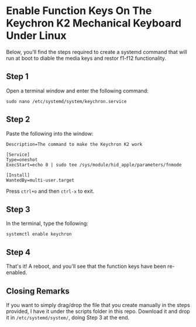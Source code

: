 # Enable Function Keys On The Keychron K2 Mechanical Keyboard Under Linux


Below, you'll find the steps required to create a systemd command that will run at boot to diable the media keys and restor f1-f12 functionality.

## Step 1

Open a terminal window and enter the following command:

`sudo nano /etc/systemd/system/keychron.service`

## Step 2

Paste the following into the window:

```[Unit]
Description=The command to make the Keychron K2 work

[Service]
Type=oneshot
ExecStart=echo 0 | sudo tee /sys/module/hid_apple/parameters/fnmode

[Install]
WantedBy=multi-user.target
```

Press `ctrl+o` and then `ctrl-x` to exit.

## Step 3

In the terminal, type the following:

`systemctl enable keychron`

## Step 4

That's it! A reboot, and you'll see that the function keys have been re-enabled.

## Closing Remarks

If you want to simply drag/drop the file that you create manually in the steps provided, I have it under the scripts folder in this repo. Download it and drop it in `/etc/systemd/system/`, doing Step 3 at the end.
